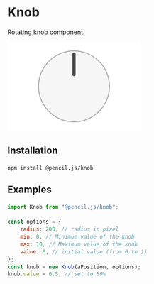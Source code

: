 # Knob

Rotating knob component.

![Knob example](../../media/examples/knob.png)


## Installation

    npm install @pencil.js/knob


## Examples

```js
import Knob from "@pencil.js/knob";

const options = {
    radius: 200, // radius in pixel
    min: 0, // Minimum value of the knob
    max: 10, // Maximum value of the knob
    value: 0, // initial value (from 0 to 1)
};
const knob = new Knob(aPosition, options);
knob.value = 0.5; // set to 50%
```
